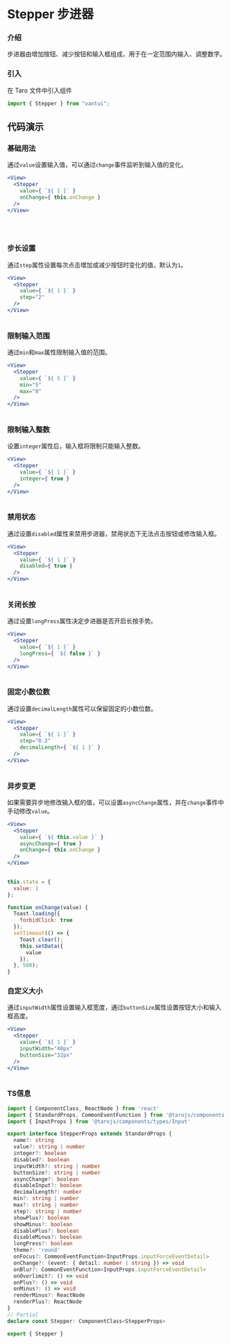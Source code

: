 # Stepper 步进器

### 介绍

步进器由增加按钮、减少按钮和输入框组成，用于在一定范围内输入、调整数字。

### 引入

在 Taro 文件中引入组件

```js
import { Stepper } from "vantui"; 
```

## 代码演示

### 基础用法

通过`value`设置输入值，可以通过`change`事件监听到输入值的变化。

```jsx
<View>
  <Stepper
    value={ `${ 1 }` }
    onChange={ this.onChange }
  />
</View>
 
```

```js
 
```

### 步长设置

通过`step`属性设置每次点击增加或减少按钮时变化的值，默认为`1`。

```jsx
<View>
  <Stepper
    value={ `${ 1 }` }
    step="2"
  />
</View>
 
```

### 限制输入范围

通过`min`和`max`属性限制输入值的范围。

```jsx
<View>
  <Stepper
    value={ `${ 5 }` }
    min="5"
    max="8"
  />
</View>
 
```

### 限制输入整数

设置`integer`属性后，输入框将限制只能输入整数。

```jsx
<View>
  <Stepper
    value={ `${ 1 }` }
    integer={ true }
  />
</View>
 
```

### 禁用状态

通过设置`disabled`属性来禁用步进器，禁用状态下无法点击按钮或修改输入框。

```jsx
<View>
  <Stepper
    value={ `${ 1 }` }
    disabled={ true }
  />
</View>
 
```

### 关闭长按

通过设置`longPress`属性决定步进器是否开启长按手势。

```jsx
<View>
  <Stepper
    value={ `${ 1 }` }
    longPress={ `${ false }` }
  />
</View>
 
```

### 固定小数位数

通过设置`decimalLength`属性可以保留固定的小数位数。

```jsx
<View>
  <Stepper
    value={ `${ 1 }` }
    step="0.2"
    decimalLength={ `${ 1 }` }
  />
</View>
 
```

### 异步变更

如果需要异步地修改输入框的值，可以设置`asyncChange`属性，并在`change`事件中手动修改`value`。

```jsx
<View>
  <Stepper
    value={ `${ this.value }` }
    asyncChange={ true }
    onChange={ this.onChange }
  />
</View>
 
```

```js
this.state = {
  value: 1
};

function onChange(value) {
  Toast.loading({
    forbidClick: true
  });
  setTimeout(() => {
    Toast.clear();
    this.setData({
      value
    });
  }, 500);
} 
```

### 自定义大小

通过`inputWidth`属性设置输入框宽度，通过`buttonSize`属性设置按钮大小和输入框高度。

```jsx
<View>
  <Stepper
    value={ `${ 1 }` }
    inputWidth="40px"
    buttonSize="32px"
  />
</View>
 
```
### TS信息
```ts 
import { ComponentClass, ReactNode } from 'react'
import { StandardProps, CommonEventFunction } from '@tarojs/components'
import { InputProps } from '@tarojs/components/types/Input'

export interface StepperProps extends StandardProps {
  name?: string
  value?: string | number
  integer?: boolean
  disabled?: boolean
  inputWidth?: string | number
  buttonSize?: string | number
  asyncChange?: boolean
  disableInput?: boolean
  decimalLength?: number
  min?: string | number
  max?: string | number
  step?: string | number
  showPlus?: boolean
  showMinus?: boolean
  disablePlus?: boolean
  disableMinus?: boolean
  longPress?: boolean
  theme?: 'round'
  onFocus?: CommonEventFunction<InputProps.inputForceEventDetail>
  onChange?: (event: { detail: number | string }) => void
  onBlur?: CommonEventFunction<InputProps.inputForceEventDetail>
  onOverlimit?: () => void
  onPlus?: () => void
  onMinus?: () => void
  renderMinus?: ReactNode
  renderPlus?: ReactNode
}
// Partial
declare const Stepper: ComponentClass<StepperProps>

export { Stepper }
```